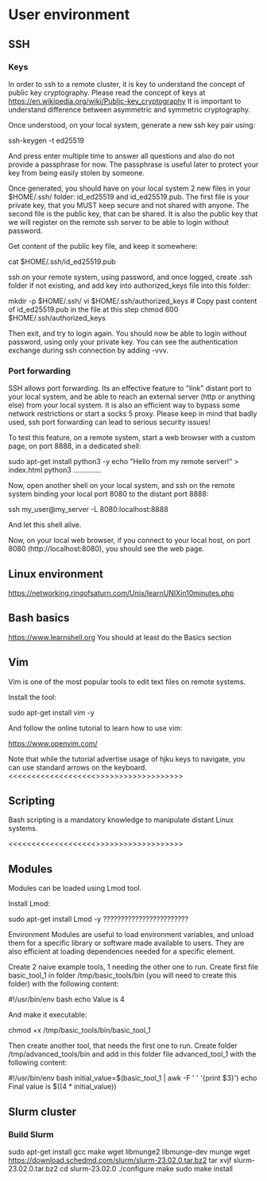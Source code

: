 # User environment

## SSH

### Keys

In order to ssh to a remote cluster, it is key to understand the concept of public key cryptography. Please read the concept of keys at https://en.wikipedia.org/wiki/Public-key_cryptography 
It is important to understand difference between asymmetric and symmetric cryptography.

Once understood, on your local system, generate a new ssh key pair using:

ssh-keygen -t ed25519

And press enter multiple time to answer all questions and also do not provide a passphrase for now.
The passphrase is useful later to protect your key from being easily stolen by someone.

Once generated, you should have on your local system 2 new files in your $HOME/.ssh/ folder: id_ed25519 and id_ed25519.pub. The first file is your private key, that you MUST keep secure and not shared with anyone. The second file is the public key, that can be shared. It is also the public key that we will register on the remote ssh server to be able to login without password.

Get content of the public key file, and keep it somewhere:

cat $HOME/.ssh/id_ed25519.pub

ssh on your remote system, using password, and once logged, create .ssh folder if not existing, and add key into authorized_keys file into this folder:

mkdir -p $HOME/.ssh/
vi $HOME/.ssh/authorized_keys  # Copy past content of id_ed25519.pub in the file at this step
chmod 600 $HOME/.ssh/authorized_keys

Then exit, and try to login again. You should now be able to login without password, using only your private key. You can see the authentication exchange during ssh connection by adding -vvv.

### Port forwarding

SSH allows port forwarding. Its an effective feature to "link" distant port to your local system, and be able to reach an external server (http or anything else) from your local system.
It is also an efficient way to bypass some network restrictions or start a socks 5 proxy. Please keep in mind that badly used, ssh port forwarding can lead to serious security issues!

To test this feature, on a remote system, start a web browser with a custom page, on port 8888, in a dedicated shell:

sudo apt-get install python3 -y
echo "Hello from my remote server!" > index.html
python3 ..............

Now, open another shell on your local system, and ssh on the remote system binding your local port 8080 to the distant port 8888:

ssh my_user@my_server -L 8080:localhost:8888

And let this shell alive.

Now, on your local web browser, if you connect to your local host, on port 8080 (http://localhost:8080), you should see the web page.

## Linux environment

https://networking.ringofsaturn.com/Unix/learnUNIXin10minutes.php

## Bash basics

https://www.learnshell.org
You should at least do the Basics section

## Vim

Vim is one of the most popular tools to edit text files on remote systems.

Install the tool:

sudo apt-get install vim -y

And follow the online tutorial to learn how to use vim:

https://www.openvim.com/

Note that while the tutorial advertise usage of hjku keys to navigate, you can use standard arrows on the keyboard.
<<<<<<<<<<<<<<<<<<<>>>>>>>>>>>>>>>>>>>

## Scripting

Bash scripting is a mandatory knowledge to manipulate distant Linux systems.

<<<<<<<<<<<<<<<<<<<>>>>>>>>>>>>>>>>>>>

## Modules

Modules can be loaded using Lmod tool.

Install Lmod:

sudo apt-get install Lmod -y ????????????????????????

Environment Modules are useful to load environment variables, and unload them for a specific library or software made available to users. They are also efficient at loading dependencies needed for a specific element.

Create 2 naive example tools, 1 needing the other one to run.
Create first file basic_tool_1 in folder /tmp/basic_tools/bin (you will need to create this folder) with the following content:

#!/usr/bin/env bash
echo Value is 4

And make it executable:

chmod +x /tmp/basic_tools/bin/basic_tool_1

Then create another tool, that needs the first one to run. Create folder /tmp/advanced_tools/bin and add in this folder file advanced_tool_1 with the following content:

#!/usr/bin/env bash
initial_value=$(basic_tool_1 | awk -F ' ' '{print $3}')
echo Final value is $((4 * initial_value))

## Slurm cluster

### Build Slurm

sudo apt-get install gcc make wget libmunge2 libmunge-dev munge
wget https://download.schedmd.com/slurm/slurm-23.02.0.tar.bz2
tar xvjf slurm-23.02.0.tar.bz2
cd slurm-23.02.0
./configure
make
sudo make install

